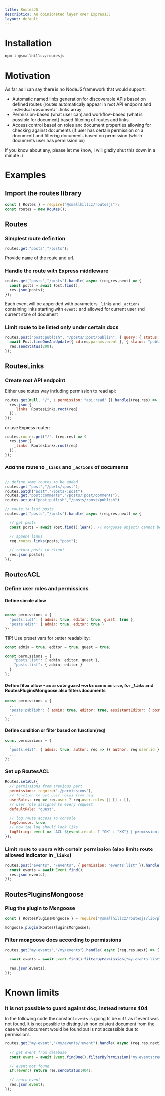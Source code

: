 ```yaml
---
title: RoutesJS
description: An opinionated layer over ExpressJS
layout: default
---
```


# Installation

```sh
npm i @smallhillcz/routesjs
```

# Motivation

As far as I can say there is no NodeJS framework that would support:
 - Automatic named links generation for discoverable APIs based on defined routes (routes automatically appear in root API endpoint and individual documents' _links array)
 - Permission-based (what user can) and workflow-based (what is possible for document) based filtering of routes and links.
 - Access control based on roles and document properties allowing for checking against documents (if user has certain permission on a document) and filtering documents based on permission (which documents user has permission on)
 
 If you know about any, please let me know, I will gladly shut this down in a minute :)

# Examples


## Import the routes library
```typescript
const { Routes } = require("@smallhillcz/routesjs");
const routes = new Routes();
```

## Routes

### Simplest route definition

```javascript
routes.get("posts","/posts");
```

Provide name of the route and url.

### Handle the route with Express middleware
```javascript
routes.get("posts","/posts").handle( async (req,res,next) => {
  const posts = await Post.find();
  res.json(posts);
});
```

Each event will be appended with parameters `_links` and `_actions` containing links starting with `event:` and allowed for current user and current state of document 

### Limit route to be listed only under certain docs
```js
routes.post("post:publish", "/posts/:post/publish", { query: { status: "draft" } }).handle(async (req,res) => {
  await Post.findOneAndUpdate({ id:req.params.event }, { status: "public" });
  res.sendStatus(200);
});
```

## RoutesLinks

### Create root API endpoint

Either use routes way including permission to read api:
```js
routes.get(null, "/", { permission: "api:read" }).handle((req,res) => {
  res.json({
    _links: RoutesLinks.root(req)
  });
});
```
or use Express router:
```js
routes.router.get("/", (req,res) => {
  res.json({
    _links: RoutesLinks.root(req)
  });
});
```

### Add the route to `_links` and `_actions` of documents
```javascript

// define some routes to be added
routes.get("post","/posts/:post");
routes.patch("post","/posts/:post");
routes.get("post:comments","/posts/:post/comments");
routes.action("post:publish","/posts/:post/publish")

// route to list posts
routes.get("posts","/posts").handle( async (req,res,next) => {
  
  // get posts
  const posts = await Post.find().lean(); // mongoose objects cannot be modified, therefore .lean()
  
  // append links
  req.routes.links(posts,"post");
  
  // return posts to client
  res.json(posts);
});
```


## RoutesACL

### Define user roles and permissions
#### Define simple allow
```js

const permissions = {
  "posts:list": { admin: true, editor: true, guest: true },
  "posts:edit": { admin: true, editor: true }
};
```
TIP! Use preset vars for better readability:
```js
const admin = true, editor = true, guest = true;

const permissions = {
    "posts:list": { admin, editor, guest },  
    "posts:list": { admin, editor }
  }
};
```
#### Define filter allow - as a route guard works same as `true`, for `_links` and RoutesPluginsMongoose also filters documents
```js
const permissions = {
  ...
  "posts:publish": { admin: true, editor: true, assistantEditor: { postType: "unimportant" } }
  ...
};
```

#### Define condition or filter based on function(req)
```js
const permissions = {
  ...
  "posts:edit": { admin: true, author: req => ({ author: req.user.id }) }
  ...
};
```

### Set up RoutesACL
```js
Routes.setACL({
  // permissions from previous part
  permissions: require("./permissions"),
  // function to get user roles from req
  userRoles: req => req.user ? req.user.roles || [] : [],
  // user role assigned to every request
  defaultRole: "guest",
  
  // log route access to console
  logConsole: true,
  // how the log should look like
  logString: event => `ACL ${event.result ? "OK" : "XX"} | permission: ${event.permission}, user: ${event.req.user ? event.req.user._id : "-"}, roles: ${event.req.user ? event.req.user.roles.join(",") : "-"}, ip: ${event.req.headers['x-forwarded-for'] || event.req.connection.remoteAddress}`
});
```

### Limit route to users with certain permission (also limits route allowed indicator in `_links`)
```js
routes.post("events", "/events", { permission: "events:list" }).handle(async (req,res) => {
  const events = await Event.find();
  res.json(events);
});
```

## RoutesPluginsMongoose

### Plug the plugin to Mongoose

```js
const { RoutesPluginsMongoose } = require("@smallhillcz/routesjs/lib/plugins/mongoose");

mongoose.plugin(RoutesPluginsMongoose);
```

### Filter mongoose docs according to permissions

```javascript
routes.get("my-events","/my/events").handle( async (req,res,next) => {
  
  const events = await Event.find().filterByPermission("my-events:list", req); // filter only my events
  
  res.json(events);
});
```

# Known limits

### It is not possible to guard against doc, instead returns 404

In the following code the constant `events` is going to be `null` as if event was not found. It is not possible to distinguish non existent document from the case when document would be found but is not accessible due to permissions.

```javascript
routes.get("my-event","/my/events/:event").handle( async (req,res,next) => {
  
  // get event from database
  const event = await Event.findOne().filterByPermission("my-events:read", req); // filter only my events
  
  // event not found
  if(!event) return res.sendStatus(404);
  
  // reurn event
  res.json(event);
});
```


